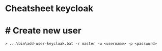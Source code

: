 # Cheatsheet keycloak

# # Create new user
```
> ...\bin\add-user-keycloak.bat -r master -u <username> -p <password>
```
